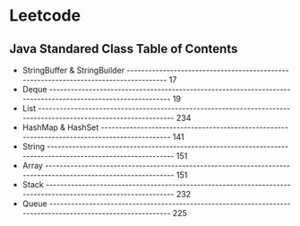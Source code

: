 # Leetcode
## Java Standared Class Table of Contents
* StringBuffer & StringBuilder ------------------------------------------------------------------------------------- 17
* Deque ------------------------------------------------------------------------------------------------------------ 19
* List ---------------------------------------------------------------------------------------------------------------- 234
* HashMap & HashSet --------------------------------------------------------------------------------------------- 141
* String ------------------------------------------------------------------------------------------------------------- 151
* Array -------------------------------------------------------------------------------------------------------------- 151
* Stack -------------------------------------------------------------------------------------------------------------- 232
* Queue ------------------------------------------------------------------------------------------------------------ 225
